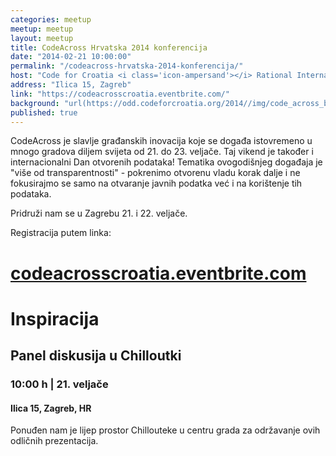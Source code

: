 ```yaml
---
categories: meetup
meetup: meetup
layout: meetup
title: CodeAcross Hrvatska 2014 konferencija
date: "2014-02-21 10:00:00"
permalink: "/codeacross-hrvatska-2014-konferencija/"
host: "Code for Croatia <i class='icon-ampersand'></i> Rational International <i class='icon-ampersand'></i> GONG"
address: "Ilica 15, Zagreb"
link: "https://codeacrosscroatia.eventbrite.com/"
background: "url(https://odd.codeforcroatia.org/2014//img/code_across_banner.png)"
published: true
---
```


<!-- LOGO: ![image](https://odd.codeforcroatia.org/2014//img/code_across_banner.png) -->

CodeAcross je slavlje građanskih inovacija koje se događa istovremeno u mnogo gradova diljem svijeta od 21. do 23. veljače. Taj vikend je također i internacionalni Dan otvorenih podataka! Tematika ovogodišnjeg događaja je "više od transparentnosti" - pokrenimo otvorenu vladu korak dalje i ne fokusirajmo se samo na otvaranje javnih podatka već i na korištenje tih podataka.

Pridruži nam se u Zagrebu 21. i 22. veljače.

Registracija putem linka:

# [codeacrosscroatia.eventbrite.com](https://codeacrosscroatia.eventbrite.com/)


<div id="inspiration" class="event col-sm-6">
  <h1 class="invert">Inspiracija</h1>
  <h2 class="col-sm-8">Panel diskusija u Chilloutki</h2>
  <h3 class="col-sm-4">10:00 h | 21. veljače</h3>
  <div class="clearfix"></div>
  <h4>Ilica 15, Zagreb, HR</h4>
  <div class="clearfix"></div>
  <p>Ponuđen nam je lijep prostor Chillouteke u centru grada za održavanje ovih odličnih prezentacija.</p>
</div>